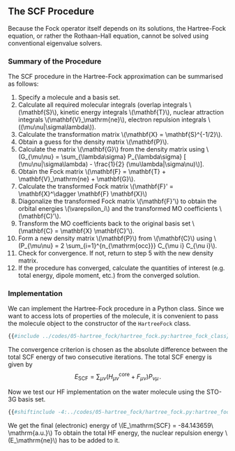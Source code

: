## The SCF Procedure

Because the Fock operator itself depends on its solutions, the
Hartree-Fock equation, or rather the Rothaan-Hall equation, cannot
be solved using conventional eigenvalue solvers. 

### Summary of the Procedure

The SCF procedure in the Hartree-Fock approximation can be 
summarised as follows:

1. Specify a molecule and a basis set.
2. Calculate all required molecular integrals 
   (overlap integrals \\(\mathbf{S}\\), 
   kinetic energy integrals \\(\mathbf{T}\\),
   nuclear attraction integrals \\(\mathbf{V}\_\mathrm{ne}\\),
   electron repulsion integrals \\((\mu\nu|\sigma\lambda\\)).
3. Calculate the transformation matrix \\(\mathbf{X} = \mathbf{S}^{-1/2}\\).
4. Obtain a guess for the density matrix \\(\mathbf{P}\\).
5. Calculate the matrix \\(\mathbf{G}\\) from the density matrix using 
   \\(G_{\mu\nu} = \sum_{\lambda\sigma} P_{\lambda\sigma} [ (\mu\nu|\sigma\lambda) - \frac{1}{2} (\mu\lambda|\sigma\nu)\\)].
6. Obtain the Fock matrix \\(\mathbf{F} = \mathbf{T} + \mathbf{V}\_\mathrm{ne} + \mathbf{G}\\).
7. Calculate the transformed Fock matrix \\(\mathbf{F}' = \mathbf{X}^\dagger \mathbf{F} \mathbf{X}\\)
8. Diagonalize the transformed Fock matrix \\(\mathbf{F}'\\) to obtain the 
   orbital energies \\(\varepsilon\_i\\) and the transformed MO coefficients 
   \\(\mathbf{C}'\\).
9. Transform the MO coefficients back to the original basis set 
   \\(\mathbf{C} = \mathbf{X} \mathbf{C}'\\).
10. Form a new density matrix \\(\mathbf{P}\\) from \\(\mathbf{C}\\)
    using \\(P_{\mu\nu} = 2 \sum_{i=1}^{n_{\mathrm{occ}}} C_{\mu i} C_{\nu i}\\).
11. Check for convergence. If not, return to step 5 with the new density matrix.
12. If the procedure has converged, calculate the quantities of interest 
    (e.g. total energy, dipole moment, etc.) from the converged solution.

### Implementation

We can implement the Hartree-Fock procedure in a Python class. Since we want 
to access lots of properties of the molecule, it is convenient to pass the
molecule object to the constructor of the `HartreeFock` class.
```python
{{#include ../codes/05-hartree_fock/hartree_fock.py:hartree_fock_class}}
```
The convergence criterion is chosen as the absolute difference between the
total SCF energy of two consecutive iterations. The total SCF energy is
given by
$$
  E_{\mathrm{SCF}} = \sum_{\mu\nu} (H_{\mu\nu}^{\mathrm{core}} + F_{\mu\nu}) P_{\nu\mu}\,.
$$

Now we test our HF implementation on the water molecule using the STO-3G basis set.
```python
{{#shiftinclude -4:../codes/05-hartree_fock/hartree_fock.py:hartree_fock_water}}
```
We get the final (electronic) energy of \\(E_\mathrm{SCF} = -84.143659\ \mathrm{a.u.}\\) 
To obtain the total HF energy, the nuclear repulsion energy \\(E_\mathrm{ne}\\) 
has to be added to it.

